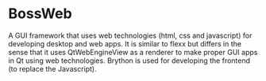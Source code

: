 # BossWeb
A GUI framework that uses web technologies (html, css and javascript) for developing desktop and web apps. It is similar to flexx but differs in the sense that it uses QtWebEngineView as a renderer to make proper GUI apps in Qt using web technologies. Brython is used for developing the frontend (to replace the Javascript).

